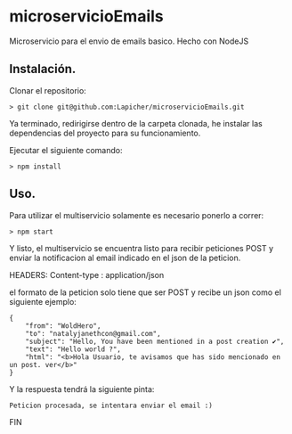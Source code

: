 # microservicioEmails
Microservicio para el envio de emails basico. Hecho con NodeJS

## Instalación.

Clonar el repositorio:

	> git clone git@github.com:Lapicher/microservicioEmails.git
	
Ya terminado, redirigirse dentro de la carpeta clonada, he instalar las dependencias del proyecto para su funcionamiento.

Ejecutar el siguiente comando:

	> npm install
	

## Uso.

Para utilizar el multiservicio solamente es necesario ponerlo a correr:

	> npm start
	
Y listo, el multiservicio se encuentra listo para recibir peticiones POST y enviar la notificacion al email indicado en el json de la peticion.

HEADERS:
	Content-type : application/json

el formato de la peticion solo tiene que ser POST y recibe un json como el siguiente ejemplo:

	{
	    "from": "WoldHero",
	    "to": "natalyjanethcon@gmail.com", 
	    "subject": "Hello, You have been mentioned in a post creation ✔", 
	    "text": "Hello world ?",
	    "html": "<b>Hola Usuario, te avisamos que has sido mencionado en un post. ver</b>"
	}
	
Y la respuesta tendrá la siguiente pinta:

	Peticion procesada, se intentara enviar el email :)
	
	
	
FIN